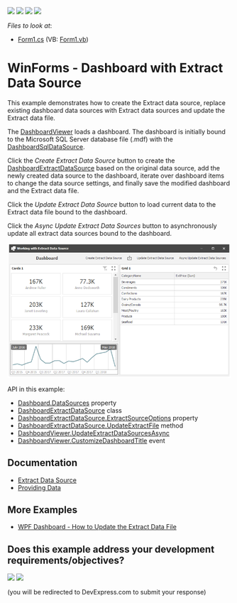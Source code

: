 <!-- default badges list -->
![](https://img.shields.io/endpoint?url=https://codecentral.devexpress.com/api/v1/VersionRange/197570851/19.2.3%2B)
[![](https://img.shields.io/badge/Open_in_DevExpress_Support_Center-FF7200?style=flat-square&logo=DevExpress&logoColor=white)](https://supportcenter.devexpress.com/ticket/details/T828595)
[![](https://img.shields.io/badge/📖_How_to_use_DevExpress_Examples-e9f6fc?style=flat-square)](https://docs.devexpress.com/GeneralInformation/403183)
[![](https://img.shields.io/badge/💬_Leave_Feedback-feecdd?style=flat-square)](#does-this-example-address-your-development-requirementsobjectives)
<!-- default badges end -->
*Files to look at*:

* [Form1.cs](./CS/ExtractDataSourceExample/Form1.cs) (VB: [Form1.vb](./VB/ExtractDataSourceExample/Form1.vb))

# WinForms - Dashboard with Extract Data Source

This example demonstrates how to create the Extract data source, replace existing dashboard data sources with Extract data sources and update the Extract data file.

The [DashboardViewer](https://docs.devexpress.com/Dashboard/DevExpress.DashboardWin.DashboardViewer) loads a dashboard. The dashboard is initially bound to the Microsoft SQL Server database file (.mdf) with the [DashboardSqlDataSource](https://docs.devexpress.com/Dashboard/DevExpress.DashboardCommon.DashboardSqlDataSource). 

Click the _Create Extract Data Source_ button to create the [DashboardExtractDataSource](https://docs.devexpress.com/Dashboard/DevExpress.DashboardCommon.DashboardExtractDataSource) based on the original data source, add the newly created data source to the dashboard, iterate over dashboard items to change the data source settings, and finally save the modified dashboard and the Extract data file. 

Click the _Update Extract Data Source_ button to load current data to the Extract data file bound to the dashboard.

Click the _Async Update Extract Data Sources_ button to asynchronously update all extract data sources bound to the dashboard.

![screenshot](/images/screenshot.png) 

API in this example:

* [Dashboard.DataSources](https://docs.devexpress.com/Dashboard/DevExpress.DashboardCommon.Dashboard.DataSources) property
* [DashboardExtractDataSource](https://docs.devexpress.com/Dashboard/DevExpress.DashboardCommon.DashboardExtractDataSource) class
* [DashboardExtractDataSource.ExtractSourceOptions](https://docs.devexpress.com/Dashboard/DevExpress.DashboardCommon.DashboardExtractDataSource.ExtractSourceOptions) property
* [DashboardExtractDataSource.UpdateExtractFile](https://docs.devexpress.com/Dashboard/DevExpress.DashboardCommon.DashboardExtractDataSource.UpdateExtractFile) method
* [DashboardViewer.UpdateExtractDataSourcesAsync](https://docs.devexpress.com/Dashboard/DevExpress.DashboardCommon.DashboardExtractDataSource.UpdateExtractDataSourcesAsync)
* [DashboardViewer.CustomizeDashboardTitle](https://docs.devexpress.com/Dashboard/DevExpress.DashboardWin.DashboardViewer.CustomizeDashboardTitle) event

## Documentation

- [Extract Data Source](https://docs.devexpress.com/Dashboard/115900)
- [Providing Data](https://docs.devexpress.com/Dashboard/16914)

## More Examples

* [WPF Dashboard - How to Update the Extract Data File](https://github.com/DevExpress-Examples/wpf-dashboard-how-to-update-extract-data-source-file)


<!-- feedback -->
## Does this example address your development requirements/objectives?

[<img src="https://www.devexpress.com/support/examples/i/yes-button.svg"/>](https://www.devexpress.com/support/examples/survey.xml?utm_source=github&utm_campaign=winforms-dashboard-extract-data-source&~~~was_helpful=yes) [<img src="https://www.devexpress.com/support/examples/i/no-button.svg"/>](https://www.devexpress.com/support/examples/survey.xml?utm_source=github&utm_campaign=winforms-dashboard-extract-data-source&~~~was_helpful=no)

(you will be redirected to DevExpress.com to submit your response)
<!-- feedback end -->
